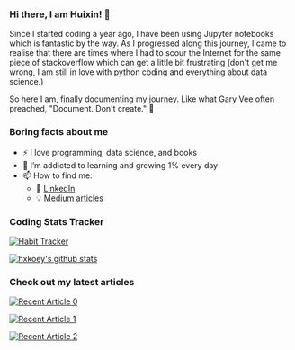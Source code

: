 ### Hi there, I am Huixin! 👋

Since I started coding a year ago, I have been using Jupyter notebooks which is fantastic by the way. As I progressed along this journey, I came to realise that there are times where I had to scour the Internet for the same piece of stackoverflow which can get a little bit frustrating (don't get me wrong, I am still in love with python coding and everything about data science.)

So here I am, finally documenting my journey. Like what Gary Vee often preached, "Document. Don't create." 💌


<!--
**hxkoey/hxkoey** is a ✨ _special_ ✨ repository because its `README.md` (this file) appears on your GitHub profile.
-->
### Boring facts about me

- ⚡ I love programming, data science, and books
- 🌱 I’m addicted to learning and growing 1% every day
- 📫 How to find me:
   * 🏢 <a href="https://www.linkedin.com/in/koeyhuixin/"> LinkedIn </a>
   * 💡 <a href="https://hxkoey.medium.com/"> Medium articles </a> 

### Coding Stats Tracker

[![Habit Tracker](https://pixe.la/v1/users/hxkoey/graphs/habit-graph)](https://pixe.la/v1/users/hxkoey/graphs/habit-graph.html)

[![hxkoey's github stats](https://github-readme-stats.vercel.app/api?username=hxkoey&count_private=true&show_icons=true&theme=radical&hide_rank=false)](https://github.com/anuraghazra/github-readme-stats)

<!-- [![Top Langs](https://github-readme-stats.vercel.app/api/top-langs/?username=hxkoey)](https://github.com/anuraghazra/github-readme-stats) -->

### Check out my latest articles


<a target="_blank" href="https://github-readme-medium-recent-article.vercel.app/medium/@hxkoey/0"><img src="https://github-readme-medium-recent-article.vercel.app/medium/@hxkoey/0" alt="Recent Article 0"> 

<a target="_blank" href="https://github-readme-medium-recent-article.vercel.app/medium/@hxkoey/1"><img src="https://github-readme-medium-recent-article.vercel.app/medium/@hxkoey/1" alt="Recent Article 1"></a>

<a target="_blank" href="https://github-readme-medium-recent-article.vercel.app/medium/@hxkoey/2"><img src="https://github-readme-medium-recent-article.vercel.app/medium/@hxkoey/2" alt="Recent Article 2"></a>

<a target="_blank" href="https://github-readme-medium-recent-article.vercel.app/medium/@hxkoey/3"></a>

<a target="_blank" href="https://github-readme-medium-recent-article.vercel.app/medium/@hxkoey/4"></a>
